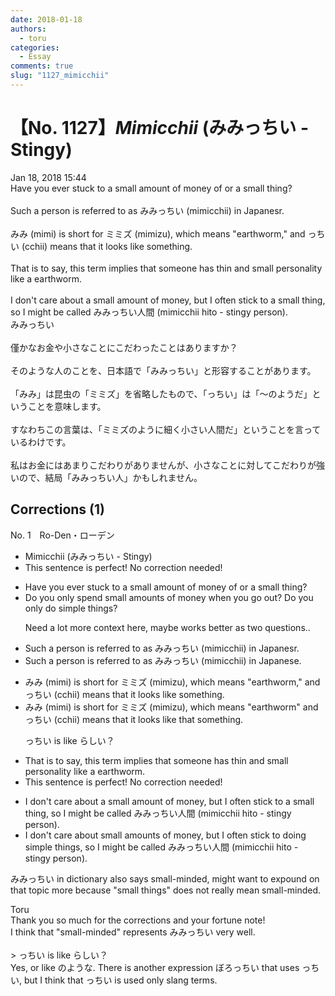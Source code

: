 ```yaml
---
date: 2018-01-18
authors:
  - toru
categories:
  - Essay
comments: true
slug: "1127_mimicchii"
---
```


# 【No. 1127】<strong><em>Mimicchii</strong></em> (みみっちい - Stingy)
<div class="date">Jan 18, 2018 15:44</div>
<div id="post"><div id="body_show_ori">
Have you ever stuck to a small amount of money of or a small thing?<br/><br/>Such a person is referred to as みみっちい (mimicchii) in Japanesr.<br/><br/>みみ (mimi) is short for ミミズ (mimizu), which means "earthworm," and っちい (cchii) means that it looks like something.<br/><br/>That is to say, this term implies that someone has thin and small personality like a earthworm.<br/><br/>I don't care about a small amount of money, but I often stick to a small thing, so I might be called みみっちい人間 (mimicchii hito - stingy person).
</div></div>

<!-- more -->

<div id="post_ja"><div id="body_show_mo">
みみっちい<br/><br/>僅かなお金や小さなことにこだわったことはありますか？<br/><br/>そのような人のことを、日本語で「みみっちい」と形容することがあります。<br/><br/>「みみ」は昆虫の「ミミズ」を省略したもので、「っちい」は「〜のようだ」ということを意味します。<br/><br/>すなわちこの言葉は、「ミミズのように細く小さい人間だ」ということを言っているわけです。<br/><br/>私はお金にはあまりこだわりがありませんが、小さなことに対してこだわりが強いので、結局「みみっちい人」かもしれません。
</div></div>

## Corrections (1)
<div id="block"><div class="first_name"> No. 1　<span class="just_name">Ro-Den・ローデン</span></div><div id="block2">
<ul class="correction_field">
<li class="incorrect">Mimicchii (みみっちい - Stingy)</li>
<li class="corrected perfect">This sentence is perfect! No correction needed!</li>
</ul>
<ul class="correction_field">
<li class="incorrect">Have you ever stuck to a small amount of money of or a small thing?</li>
<li class="corrected correct">
Do you only spend small amounts of money when you go out? Do you only do simple things?
<p class="correction_comment">Need a lot more context here, maybe works better as two questions..</p>
</li>
</ul>
<ul class="correction_field">
<li class="incorrect">Such a person is referred to as みみっちい (mimicchii) in Japanesr.</li>
<li class="corrected correct">
Such a person is referred to as みみっちい (mimicchii) in Japanes<span class="f_red">e</span>.
</li>
</ul>
<ul class="correction_field">
<li class="incorrect">みみ (mimi) is short for ミミズ (mimizu), which means "earthworm," and っちい (cchii) means that it looks like something.</li>
<li class="corrected correct">
みみ (mimi) is short for ミミズ (mimizu), which means "earthworm" and っちい (cchii) means that it looks like that something.
<p class="correction_comment">っちい is like らしい？</p>
</li>
</ul>
<ul class="correction_field">
<li class="incorrect">That is to say, this term implies that someone has thin and small personality like a earthworm.</li>
<li class="corrected perfect">This sentence is perfect! No correction needed!</li>
</ul>
<ul class="correction_field">
<li class="incorrect">I don't care about a small amount of money, but I often stick to a small thing, so I might be called みみっちい人間 (mimicchii hito - stingy person).</li>
<li class="corrected correct">
I don't care about small amounts of money, but I often stick to doing simple things, so I might be called みみっちい人間 (mimicchii hito - stingy person).
</li>
</ul>
<p class="comment_small">
 みみっちい in dictionary also says small-minded, might want to expound on that topic more because "small things" does not really mean small-minded.
</p>

</div><div class="name"><span class="just_name">Toru</span><br>
Thank you so much for the corrections and your fortune note!<br/>I think that "small-minded" represents みみっちい very well.<br/><br/>&gt; っちい is like らしい？<br/>Yes, or like のような. There is another expression ぼろっちい that uses っちい, but I think that っちい is used only slang terms.
</div>
</div>
